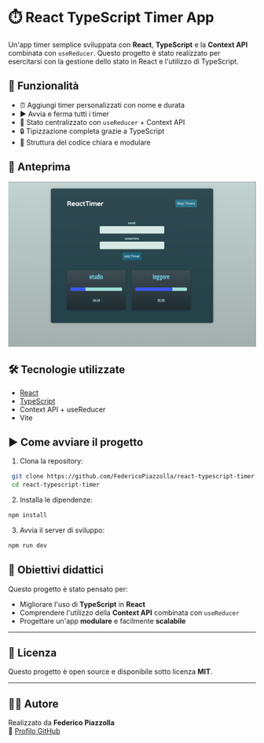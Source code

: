 # ⏱️ React TypeScript Timer App

Un'app timer semplice sviluppata con **React**, **TypeScript** e la **Context API** combinata con `useReducer`. Questo progetto è stato realizzato per esercitarsi con la gestione dello stato in React e l'utilizzo di TypeScript.

## 🚀 Funzionalità

- ⏰ Aggiungi timer personalizzati con nome e durata
- ▶️ Avvia e ferma tutti i timer
- 🧠 Stato centralizzato con `useReducer` + Context API
- 🔒 Tipizzazione completa grazie a TypeScript
- 🧱 Struttura del codice chiara e modulare

## 📸 Anteprima

![Screenshot App](./public/Screenshot%202025-07-27%20alle%2012.57.55.png)

## 🛠️ Tecnologie utilizzate

- [React](https://react.dev/)
- [TypeScript](https://www.typescriptlang.org/)
- Context API + useReducer
- Vite

## ▶️ Come avviare il progetto

1. Clona la repository:

```bash
 git clone https://github.com/FedericoPiazzolla/react-typescript-timer.git
 cd react-typescript-timer
```

2. Installa le dipendenze:

```bash
npm install
```

3. Avvia il server di sviluppo:

```bash
npm run dev
```

## 🎯 Obiettivi didattici

Questo progetto è stato pensato per:

- Migliorare l'uso di **TypeScript** in **React**
- Comprendere l'utilizzo della **Context API** combinata con `useReducer`
- Progettare un'app **modulare** e facilmente **scalabile**

---

## 📄 Licenza

Questo progetto è open source e disponibile sotto licenza **MIT**.

---

## 👨‍💻 Autore

Realizzato da **Federico Piazzolla**  
🔗 [Profilo GitHub](https://github.com/FedericoPiazzolla)
